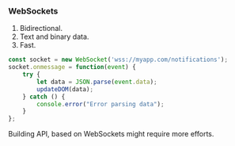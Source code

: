 ### WebSockets

1. Bidirectional.
2. Text and binary data.
3. Fast.

```ts
const socket = new WebSocket('wss://myapp.com/notifications');
socket.onmessage = function(event) { 
    try {
        let data = JSON.parse(event.data);
        updateDOM(data);
    } catch () {
        console.error("Error parsing data");
    }
};
```
Building API, based on WebSockets might require more efforts.
